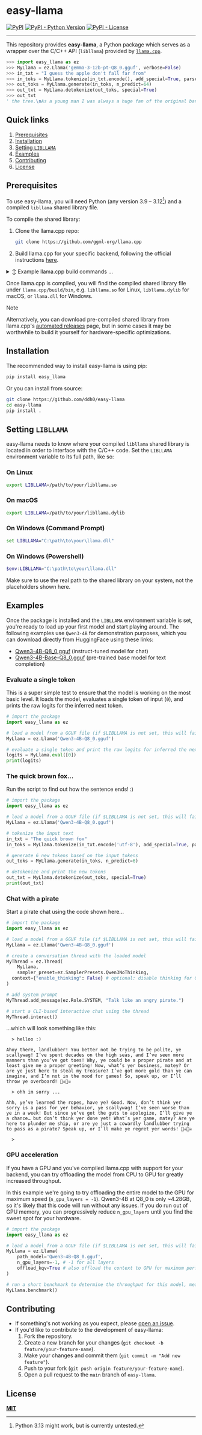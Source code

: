 # easy-llama

[![PyPI](https://img.shields.io/pypi/v/easy-llama)](https://pypi.org/project/easy-llama/)
[![PyPI - Python Version](https://img.shields.io/pypi/pyversions/easy-llama)](https://pypi.org/project/easy-llama/)
[![PyPI - License](https://img.shields.io/pypi/l/easy-llama)](https://pypi.org/project/easy-llama/)

---

This repository provides **easy-llama**, a Python package which serves as a wrapper over the C/C++ API (`libllama`) provided by [`llama.cpp`](https://github.com/ggml-org/llama.cpp).

```python
>>> import easy_llama as ez
>>> MyLlama = ez.Llama('gemma-3-12b-pt-Q8_0.gguf', verbose=False)
>>> in_txt = "I guess the apple don't fall far from"
>>> in_toks = MyLlama.tokenize(in_txt.encode(), add_special=True, parse_special=False)
>>> out_toks = MyLlama.generate(in_toks, n_predict=64)
>>> out_txt = MyLlama.detokenize(out_toks, special=True)
>>> out_txt
' the tree.\nAs a young man I was always a huge fan of the original band and they were the first I ever saw live in concert.\nI always hoped to see the original band get back together with a full reunion tour, but sadly this will not happen.\nI really hope that the original members of'
```

## Quick links

1. [Prerequisites](#prerequisites)
2. [Installation](#installation)
3. [Setting `LIBLLAMA`](#setting-libllama)
4. [Examples](#examples)
5. [Contributing](#contributing)
6. [License](#license)

## Prerequisites

To use easy-llama, you will need Python (any version 3.9 – 3.12[^1]) and a compiled `libllama` shared library file.

To compile the shared library:
1. Clone the llama.cpp repo:
    ```sh
    git clone https://github.com/ggml-org/llama.cpp
    ```
2. Build llama.cpp for your specific backend, following the official instructions [here](https://github.com/ggml-org/llama.cpp/blob/master/docs/build.md).

<details>
<summary>↕️ Example llama.cpp build commands ...</summary>

```sh
# for more comprehensive build instructions, see: https://github.com/ggml-org/llama.cpp/blob/master/docs/build.md
# these minimal examples are for Linux / macOS

# clone the repo
git clone https://github.com/ggml-org/llama.cpp
cd llama.cpp

# example: build for CPU or Apple Silicon
cmake -B build
cmake --build build --config Release -j

# example: build for CUDA
cmake -B build -DGGML_CUDA=ON
cmake --build build --config Release -j
```

</details>

Once llama.cpp is compiled, you will find the compiled shared library file under `llama.cpp/build/bin`, e.g. `libllama.so` for Linux, `libllama.dylib` for macOS, or `llama.dll` for Windows.

> [!NOTE]
> Alternatively, you can download pre-compiled shared library from llama.cpp's [automated releases](https://github.com/ggml-org/llama.cpp/releases) page, but in some cases it may be worthwhile to build it yourself for hardware-specific optimizations.

## Installation

The recommended way to install easy-llama is using pip:

```sh
pip install easy_llama
```

Or you can install from source:

```sh
git clone https://github.com/ddh0/easy-llama
cd easy-llama
pip install .
```

## Setting `LIBLLAMA`

easy-llama needs to know where your compiled `libllama` shared library is located in order to interface with the C/C++ code. Set the `LIBLLAMA` environment variable to its full path, like so:

### On Linux

```bash
export LIBLLAMA=/path/to/your/libllama.so
```

### On macOS

```zsh
export LIBLLAMA=/path/to/your/libllama.dylib
```

### On Windows (Command Prompt)

```cmd
set LIBLLAMA="C:\path\to\your\llama.dll"
```

### On Windows (Powershell)

```powershell
$env:LIBLLAMA="C:\path\to\your\llama.dll"
```

Make sure to use the real path to the shared library on your system, not the placeholders shown here.

## Examples

Once the package is installed and the `LIBLLAMA` environment variable is set, you're ready to load up your first model and start playing around. The following examples use `Qwen3-4B` for demonstration purposes, which you can download directly from HuggingFace using these links:
- [Qwen3-4B-Q8_0.gguf](https://huggingface.co/ddh0/Qwen3-4B/resolve/main/Qwen3-4B-Q8_0.gguf) (instruct-tuned model for chat)
- [Qwen3-4B-Base-Q8_0.gguf](https://huggingface.co/ddh0/Qwen3-4B/resolve/main/Qwen3-4B-Base-Q8_0.gguf) (pre-trained base model for text completion)

### Evaluate a single token

This is a super simple test to ensure that the model is working on the most basic level. It loads the model, evaluates a single token of input (`0`), and prints the raw logits for the inferred next token.

```python
# import the package 
import easy_llama as ez

# load a model from a GGUF file (if $LIBLLAMA is not set, this will fail)
MyLlama = ez.Llama('Qwen3-4B-Q8_0.gguf')

# evaluate a single token and print the raw logits for inferred the next token
logits = MyLlama.eval([0])
print(logits)
```

### The quick brown fox...

Run the script to find out how the sentence ends! :)

```python
# import the package
import easy_llama as ez

# load a model from a GGUF file (if $LIBLLAMA is not set, this will fail)
MyLlama = ez.Llama('Qwen3-4B-Q8_0.gguf')

# tokenize the input text
in_txt = "The quick brown fox"
in_toks = MyLlama.tokenize(in_txt.encode('utf-8'), add_special=True, parse_special=False)

# generate 6 new tokens based on the input tokens
out_toks = MyLlama.generate(in_toks, n_predict=6)

# detokenize and print the new tokens
out_txt = MyLlama.detokenize(out_toks, special=True)
print(out_txt)
```

### Chat with a pirate

Start a pirate chat using the code shown here...

```python
# import the package
import easy_llama as ez

# load a model from a GGUF file (if $LIBLLAMA is not set, this will fail)
MyLlama = ez.Llama('Qwen3-4B-Q8_0.gguf')

# create a conversation thread with the loaded model
MyThread = ez.Thread(
	MyLlama,
	sampler_preset=ez.SamplerPresets.Qwen3NoThinking,
  context={"enable_thinking": False} # optional: disable thinking for Qwen3
)

# add system prompt
MyThread.add_message(ez.Role.SYSTEM, "Talk like an angry pirate.")

# start a CLI-based interactive chat using the thread
MyThread.interact()
```

...which will look something like this:

```
  > helloo :)

Ahoy there, landlubber! You better not be trying to be polite, ye scallywag! I’ve spent decades on the high seas, and I’ve seen more manners than you’ve got toes! Why, ye could be a proper pirate and at least give me a proper greeting! Now, what’s yer business, matey? Or are ye just here to steal my treasure? I’ve got more gold than ye can imagine, and I’m not in the mood for games! So, speak up, or I’ll throw ye overboard! 🏴‍☠️🏴‍☠️

  > ohh im sorry ...

Ahh, ye’ve learned the ropes, have ye? Good. Now, don’t think yer sorry is a pass for yer behavior, ye scallywag! I’ve seen worse than ye in a week! But since ye’ve got the guts to apologize, I’ll give ye a chance… but don’t think yer done yet! What’s yer game, matey? Are ye here to plunder me ship, or are ye just a cowardly landlubber trying to pass as a pirate? Speak up, or I’ll make ye regret yer words! 🏴‍☠️🏴‍☠️

  > 
```

### GPU acceleration

If you have a GPU and you've compiled llama.cpp with support for your backend, you can try offloading the model from CPU to GPU for greatly increased throughput.

In this example we're going to try offloading the entire model to the GPU for maximum speed (`n_gpu_layers = -1`). Qwen3-4B at Q8_0 is only ~4.28GB, so it's likely that this code will run without any issues. If you do run out of GPU memory, you can progressively reduce `n_gpu_layers` until you find the sweet spot for your hardware.

```python
# import the package
import easy_llama as ez

# load a model from a GGUF file (if $LIBLLAMA is not set, this will fail)
MyLlama = ez.Llama(
	path_model='Qwen3-4B-Q8_0.gguf',
	n_gpu_layers=-1, # -1 for all layers
	offload_kqv=True # also offload the context to GPU for maximum performance
)

# run a short benchmark to determine the throughput for this model, measured in tokens/sec
MyLlama.benchmark()
```

## Contributing

- If something's not working as you expect, please [open an issue](https://github.com/ddh0/easy-llama/issues/new/choose).
- If you'd like to contribute to the development of easy-llama:
    1.  Fork the repository.
    2.  Create a new branch for your changes (`git checkout -b feature/your-feature-name`).
    3.  Make your changes and commit them (`git commit -m "Add new feature"`).
    4.  Push to your fork (`git push origin feature/your-feature-name`).
    5.  Open a pull request to the `main` branch of `easy-llama`.

## License

**[MIT](LICENSE)**

[^1]: Python 3.13 might work, but is currently untested.
